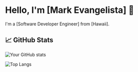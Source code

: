 # Hello, I'm [Mark Evangelista] 👋

I'm a [Software Developer Engineer] from [Hawaii].

<!-- - 🔭 I’m currently working on [Your Current Project]
- 🌱 I’m currently learning [What You're Learning]
- 👯 I’m looking to collaborate on [What You Want to Collaborate On]
- 🤔 I’m looking for help with [What You Need Help With]
- 💬 Ask me about [What You Can Help With]
- 📫 How to reach me: [Your Contact Information]
- 😄 Pronouns: [Your Pronouns]
- ⚡ Fun fact: [A Fun Fact About You] -->

<!-- ## 🛠 Skills
- Languages: [C#]
- Frameworks/Libraries: [Your Frameworks/Libraries]
- Tools: [Your Tools] -->

## 📈 GitHub Stats

![Your GitHub stats](https://github-readme-stats.vercel.app/api?username=markus-24&show_icons=true&theme=tokyonight)

![Top Langs](https://github-readme-stats.vercel.app/api/top-langs/?username=markus-24&theme=tokyonight)

<!-- ## 📫 Contact Me -->
<!-- - Twitter - [@yourhandle](https://twitter.com/yourhandle)
- LinkedIn - [Your Name](https://linkedin.com/in/yourusername) -->
